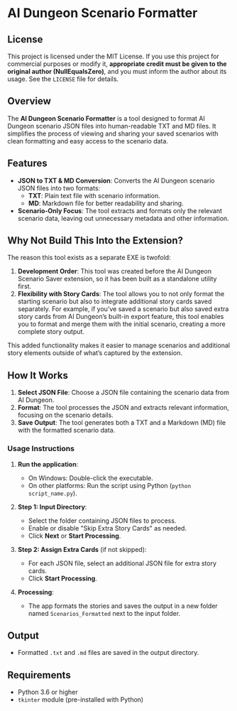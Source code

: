 # AI Dungeon Scenario Formatter

## License

This project is licensed under the MIT License. If you use this project for commercial purposes or modify it, **appropriate credit must be given to the original author (NullEqualsZero)**, and you must inform the author about its usage. See the `LICENSE` file for details.


## Overview

The **AI Dungeon Scenario Formatter** is a tool designed to format AI Dungeon scenario JSON files into human-readable TXT and MD files. It simplifies the process of viewing and sharing your saved scenarios with clean formatting and easy access to the scenario data.

## Features

- **JSON to TXT & MD Conversion**: Converts the AI Dungeon scenario JSON files into two formats:
  - **TXT**: Plain text file with scenario information.
  - **MD**: Markdown file for better readability and sharing.
- **Scenario-Only Focus**: The tool extracts and formats only the relevant scenario data, leaving out unnecessary metadata and other information.

## Why Not Build This Into the Extension?

The reason this tool exists as a separate EXE is twofold:

1. **Development Order**: This tool was created before the AI Dungeon Scenario Saver extension, so it has been built as a standalone utility first.
2. **Flexibility with Story Cards**: The tool allows you to not only format the starting scenario but also to integrate additional story cards saved separately. For example, if you’ve saved a scenario but also saved extra story cards from AI Dungeon’s built-in export feature, this tool enables you to format and merge them with the initial scenario, creating a more complete story output.

This added functionality makes it easier to manage scenarios and additional story elements outside of what’s captured by the extension.

## How It Works

1. **Select JSON File**: Choose a JSON file containing the scenario data from AI Dungeon.
2. **Format**: The tool processes the JSON and extracts relevant information, focusing on the scenario details.
3. **Save Output**: The tool generates both a TXT and a Markdown (MD) file with the formatted scenario data.

### Usage Instructions
1. **Run the application**:
   - On Windows: Double-click the executable.
   - On other platforms: Run the script using Python (`python script_name.py`).

2. **Step 1: Input Directory**:
   - Select the folder containing JSON files to process.
   - Enable or disable "Skip Extra Story Cards" as needed.
   - Click **Next** or **Start Processing**.

3. **Step 2: Assign Extra Cards** (if not skipped):
   - For each JSON file, select an additional JSON file for extra story cards.
   - Click **Start Processing**.

4. **Processing**:
   - The app formats the stories and saves the output in a new folder named `Scenarios_Formatted` next to the input folder.

## Output
- Formatted `.txt` and `.md` files are saved in the output directory.

## Requirements
- Python 3.6 or higher
- `tkinter` module (pre-installed with Python)
